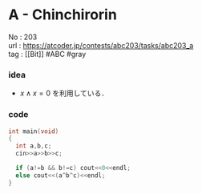 # A - Chinchirorin

No	: 203  
url	: https://atcoder.jp/contests/abc203/tasks/abc203_a  
tag	: [[Bit]]  #ABC  #gray

### idea
- $x \land x=0$ を利用している．

### code
```cpp
int	main(void)
{
  int a,b,c;
  cin>>a>>b>>c;

  if (a!=b && b!=c) cout<<0<<endl;
  else cout<<(a^b^c)<<endl;
}
```